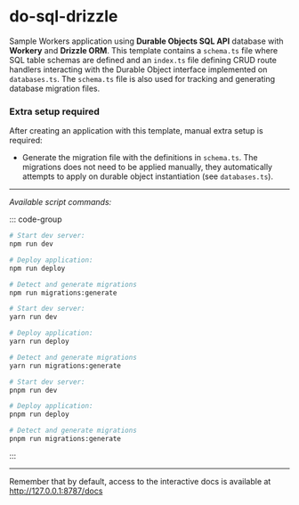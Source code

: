 
# do-sql-drizzle

Sample Workers application using **Durable Objects SQL API** database with **Workery** and **Drizzle ORM**. This template contains a `schema.ts` file where SQL table schemas are defined and an `index.ts` file defining CRUD route handlers interacting with the Durable Object interface implemented on `databases.ts`. The `schema.ts` file is also used for tracking and generating database migration files.

### Extra setup required

After creating an application with this template, manual extra setup is required:

- Generate the migration file with the definitions in `schema.ts`. The migrations does not need to be applied manually, they automatically attempts to apply on durable object instantiation (see `databases.ts`). 

---

*Available script commands:*

::: code-group
```sh [npm]
# Start dev server:
npm run dev

# Deploy application:
npm run deploy

# Detect and generate migrations
npm run migrations:generate
```
```sh [yarn]
# Start dev server:
yarn run dev

# Deploy application:
yarn run deploy

# Detect and generate migrations
yarn run migrations:generate
```
```sh [pnpm]
# Start dev server:
pnpm run dev

# Deploy application:
pnpm run deploy

# Detect and generate migrations
pnpm run migrations:generate
```
:::

---

Remember that by default, access to the interactive docs is available at http://127.0.0.1:8787/docs

